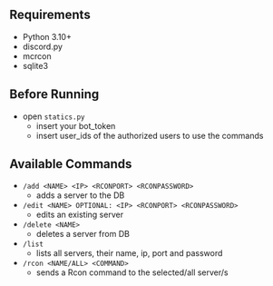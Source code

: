## Requirements

- Python 3.10+
- discord.py
- mcrcon
- sqlite3

## Before Running

- open `statics.py`
	- insert your bot_token
	- insert user_ids of the authorized users to use the commands

## Available Commands

- `/add <NAME> <IP> <RCONPORT> <RCONPASSWORD>`
	- adds a server to the DB
- `/edit <NAME> OPTIONAL: <IP> <RCONPORT> <RCONPASSWORD>`
	- edits an existing server
- `/delete <NAME>`
	- deletes a server from DB
- `/list`
	- lists all servers, their name, ip, port and password
- `/rcon <NAME/ALL> <COMMAND>`
	- sends a Rcon command to the selected/all server/s
